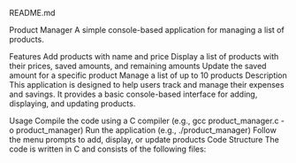 README.md

Product Manager
A simple console-based application for managing a list of products.

Features
Add products with name and price
Display a list of products with their prices, saved amounts, and remaining amounts
Update the saved amount for a specific product
Manage a list of up to 10 products
Description
This application is designed to help users track and manage their expenses and savings. It provides a basic console-based interface for adding, displaying, and updating products.

Usage
Compile the code using a C compiler (e.g., gcc product_manager.c -o product_manager)
Run the application (e.g., ./product_manager)
Follow the menu prompts to add, display, or update products
Code Structure
The code is written in C and consists of the following files:



